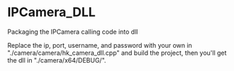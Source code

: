 # IPCamera_DLL
Packaging the IPCamera calling code into dll

Replace the  ip, port, username, and password with your own in "./camera/camera/hk_camera_dll.cpp" and build the project, then you'll get the dll in "./camera/x64/DEBUG/".
